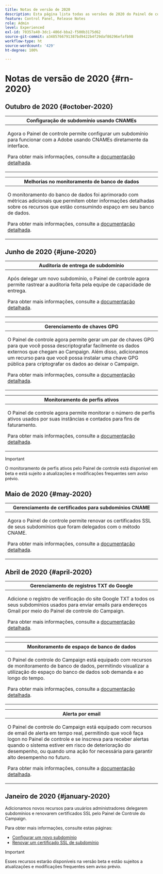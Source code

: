 ```yaml
---
title: Notas de versão de 2020
description: Esta página lista todas as versões de 2020 do Painel de controle.
feature: Control Panel, Release Notes
role: Admin
level: Experienced
exl-id: 70357a40-3dc1-486d-bba2-f500b3175d62
source-git-commit: a3485766791387bd9422b4f29daf86296efafb98
workflow-type: ht
source-wordcount: '429'
ht-degree: 100%

---
```


# Notas de versão de 2020 {#rn-2020}

## Outubro de 2020 {#october-2020}

<table>
<thead>
<tr>
<th><strong>Configuração de subdomínio usando CNAMEs</strong><br/></th>
</tr>
</thead>
<tbody>
<tr>
<td>
<p>Agora o Painel de controle permite configurar um subdomínio para funcionar com a Adobe usando CNAMEs diretamente da interface.</p><p>Para obter mais informações, consulte a <a href="../subdomains-certificates/using/setting-up-new-subdomain.md">documentação detalhada</a>.</p>
</td>
</tr>
</tbody>
</table>

<table>
<thead>
<tr>
<th><strong>Melhorias no monitoramento de banco de dados</strong><br/></th>
</tr>
</thead>
<tbody>
<tr>
<td>
<p>O monitoramento do banco de dados foi aprimorado com métricas adicionais que permitem obter informações detalhadas sobre os recursos que estão consumindo espaço em seu banco de dados.</p><p>Para obter mais informações, consulte a <a href="../performance-monitoring/using/database-monitoring.md">documentação detalhada</a>.</p>
</td>
</tr>
</tbody>
</table>

## Junho de 2020 {#june-2020}

<table>
<thead>
<tr>
<th><strong>Auditoria de entrega de subdomínio</strong><br/></th>
</tr>
</thead>
<tbody>
<tr>
<td>
<p>Após delegar um novo subdomínio, o Painel de controle agora permite rastrear a auditoria feita pela equipe de capacidade de entrega.</p><p>Para obter mais informações, consulte a <a href="../subdomains-certificates/using/setting-up-new-subdomain.md">documentação detalhada</a>.</p>
</td>
</tr>
</tbody>
</table>

<table>
<thead>
<tr>
<th><strong>Gerenciamento de chaves GPG</strong><br/></th>
</tr>
</thead>
<tbody>
<tr>
<td>
<p>O Painel de controle agora permite gerar um par de chaves GPG para que você possa descriptografar facilmente os dados externos que chegam ao Campaign. Além disso, adicionamos um recurso para que você possa instalar uma chave GPG pública para criptografar os dados ao deixar o Campaign.</p><p>Para obter mais informações, consulte a <a href="../instances-settings/using/gpg-keys-management.md">documentação detalhada</a>.</p>
</td>
</tr>
</tbody>
</table>

<table>
<thead>
<tr>
<th><strong>Monitoramento de perfis ativos</strong><br/></th>
</tr>
</thead>
<tbody>
<tr>
<td>
<p>O Painel de controle agora permite monitorar o número de perfis ativos usados por suas instâncias e contados para fins de faturamento.</p><p>Para obter mais informações, consulte a <a href="../performance-monitoring/using/active-profiles-monitoring.md">documentação detalhada</a>.</p>
</td>
</tr>
</tbody>
</table>

>[!IMPORTANT]
>
>O monitoramento de perfis ativos pelo Painel de controle está disponível em beta e está sujeito a atualizações e modificações frequentes sem aviso prévio.

## Maio de 2020 {#may-2020}

<table>
<thead>
<tr>
<th><strong>Gerenciamento de certificados para subdomínios CNAME</strong><br/></th>
</tr>
</thead>
<tbody>
<tr>
<td>
<p>Agora o Painel de controle permite renovar os certificados SSL de seus subdomínios que foram delegados com o método CNAME.</p><p>Para obter mais informações, consulte a <a href="../subdomains-certificates/using/renewing-subdomain-certificate.md">documentação detalhada</a>.</p>
</td>
</tr>
</tbody>
</table>

## Abril de 2020 {#april-2020}

<table>
<thead>
<tr>
<th><strong>Gerenciamento de registros TXT do Google</strong><br/></th>
</tr>
</thead>
<tbody>
<tr>
<td>
<p>Adicione o registro de verificação do site Google TXT a todos os seus subdomínios usados para enviar emails para endereços Gmail por meio do Painel de controle do Campaign.</p><p>Para obter mais informações, consulte a <a href="../subdomains-certificates/using/managing-txt-records.md">documentação detalhada</a>.</p>
</td>
</tr>
</tbody>
</table>

<table>
<thead>
<tr>
<th><strong>Monitoramento de espaço de banco de dados</strong><br/></th>
</tr>
</thead>
<tbody>
<tr>
<td>
<p>O Painel de controle do Campaign está equipado com recursos de monitoramento de banco de dados, permitindo visualizar a utilização do espaço do banco de dados sob demanda e ao longo do tempo.</p><p>Para obter mais informações, consulte a <a href="../performance-monitoring/using/database-monitoring.md">documentação detalhada</a>.</p>
</td>
</tr>
</tbody>
</table>

<table>
<thead>
<tr>
<th><strong>Alerta por email</strong><br/></th>
</tr>
</thead>
<tbody>
<tr>
<td>
<p>O Painel de controle do Campaign está equipado com recursos de email de alerta em tempo real, permitindo que você faça logon no Painel de controle e se inscreva para receber alertas quando o sistema estiver em risco de deterioração do desempenho, ou quando uma ação for necessária para garantir alto desempenho no futuro.</p><p>Para obter mais informações, consulte a <a href="../performance-monitoring/using/email-alerting.md">documentação detalhada</a>.</p>
</td>
</tr>
</tbody>
</table>

## Janeiro de 2020 {#january-2020}

Adicionamos novos recursos para usuários administradores delegarem subdomínios e renovarem certificados SSL pelo Painel de Controle do Campaign.

Para obter mais informações, consulte estas páginas:
* [Configurar um novo subdomínio](../subdomains-certificates/using/setting-up-new-subdomain.md)
* [Renovar um certificado SSL de subdomínio](../subdomains-certificates/using/renewing-subdomain-certificate.md)

>[!IMPORTANT]
>
>Esses recursos estarão disponíveis na versão beta e estão sujeitos a atualizações e modificações frequentes sem aviso prévio.
